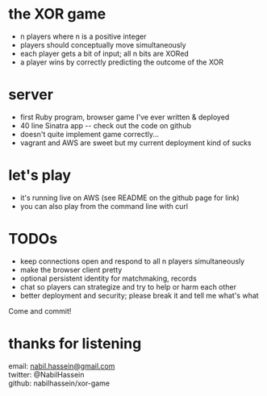 # the XOR game
- n players where n is a positive integer
- players should conceptually move simultaneously
- each player gets a bit of input; all n bits are XORed
- a player wins by correctly predicting the outcome of the XOR

# server
- first Ruby program, browser game I've ever written & deployed
- 40 line Sinatra app -- check out the code on github
- doesn't quite implement game correctly...
- vagrant and AWS are sweet but my current deployment kind of sucks

# let's play
- it's running live on AWS (see README on the github page for link)
- you can also play from the command line with curl

# TODOs
- keep connections open and respond to all n players simultaneously  
- make the browser client pretty  
- optional persistent identity for matchmaking, records  
- chat so players can strategize and try to help or harm each other  
- better deployment and security; please break it and tell me what's what

Come and commit!

# thanks for listening
email:   nabil.hassein@gmail.com  
twitter: @NabilHassein  
github:  nabilhassein/xor-game
